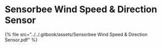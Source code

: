 # Sensorbee Wind Speed & Direction Sensor

{% file src="../../.gitbook/assets/Sensorbee Wind Speed & Direction Sensor.pdf" %}

